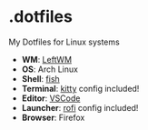 # .dotfiles
My Dotfiles for Linux systems

+ **WM**: [LeftWM](http://leftwm.org/)
+ **OS**: Arch Linux
+ **Shell**: [fish](https://wiki.archlinux.org/index.php/fish)
+ **Terminal**: [kitty](https://github.com/kovidgoyal/kitty/) config included!
+ **Editor**: [VSCode](https://code.visualstudio.com/)
+ **Launcher**: [rofi](https://github.com/davatorium/rofi/) config included!
+ **Browser**: Firefox
